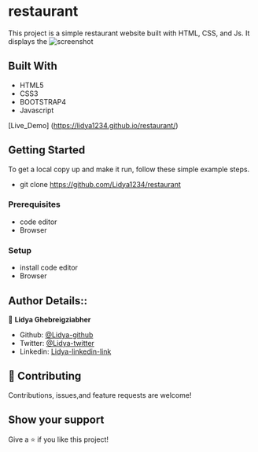 # restaurant

This project is a simple restaurant website built with HTML, CSS, and Js. It displays the 
<img src="./src/images/screenshot.png" alt="screenshot">
## Built With

- HTML5
- CSS3
- BOOTSTRAP4
- Javascript

[Live_Demo] (https://lidya1234.github.io/restaurant/)

## Getting Started

To get a local copy up and make it run, follow these simple example steps.
-  git clone https://github.com/Lidya1234/restaurant
### Prerequisites

- code editor
- Browser


### Setup

- install code editor
- Browser


## Author Details::

👤 **Lidya Ghebreigziabher**

- Github: [@Lidya-github ](https://github.com/Lidya1234)
- Twitter: [@Lidya-twitter](https://twitter.com/Lidya42676629)
- Linkedin: [Lidya-linkedin-link](https://www.linkedin.com/in/lidya-ghebreigziabher-4a94391aa/)
 


## 🤝 Contributing

Contributions, issues,and feature requests are welcome!



## Show your support

Give a ⭐️ if you like this project!

